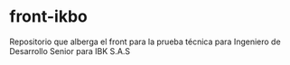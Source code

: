 # front-ikbo
Repositorio que alberga el front para la prueba técnica para Ingeniero de Desarrollo Senior para IBK S.A.S
